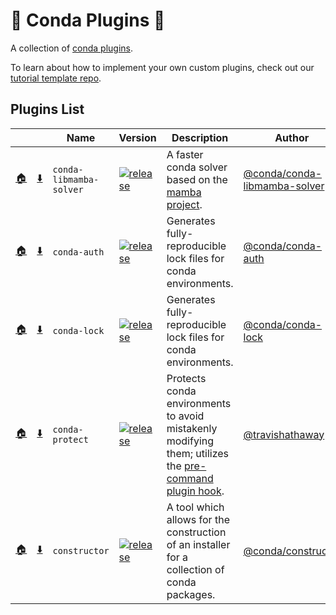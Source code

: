 # 🔌 Conda Plugins 🔌

A collection of [conda plugins](https://docs.conda.io/projects/conda/en/latest/dev-guide/plugins/index.html).

To learn about how to implement your own custom plugins, check out our [tutorial template repo](https://github.com/conda/conda-plugin-template).

## Plugins List

<!-- PLUGIN_LIST -->
| &nbsp; | &nbsp; | Name  | Version | Description | Author |
| ----- | ----- | ----- | ----- | ----- | ----- |
| [🏠](https://github.com/conda/conda-libmamba-solver) | [⬇️](https://anaconda.org/main/conda-libmamba-solver) | `conda-libmamba-solver` | [![release][libmamba-shield]][libmamba-releases] | A faster conda solver based on the [mamba project][mamba project]. | [@conda/conda-libmamba-solver][libmamba-contributors] |
| [🏠](https://github.com/conda-incubator/conda-auth) | [⬇️](https://anaconda.org/conda-forge/conda-auth) | `conda-auth` | [![release][auth-shield]][auth-releases] | Generates fully-reproducible lock files for conda environments. | [@conda/conda-auth][auth-contributors] |
| [🏠](https://github.com/conda/conda-lock) | [⬇️](https://anaconda.org/conda-forge/conda-lock) | `conda-lock` | [![release][lock-shield]][lock-releases] | Generates fully-reproducible lock files for conda environments. | [@conda/conda-lock][lock-contributors] |
| [🏠](https://github.com/travishathaway/conda-protect) | [⬇️](https://anaconda.org/thath/conda-protect) | `conda-protect` | [![release][protect-shield]][protect-releases] | Protects conda environments to avoid mistakenly modifying them; utilizes the [pre-command plugin hook][pre/post-command blog post]. | [@travishathaway](https://github.com/travishathaway) |
| [🏠](https://github.com/conda/constructor) | [⬇️](https://anaconda.org/anaconda/constructor) | `constructor` | [![release][contructor-shield]][constructor-releases] | A tool which allows for the construction of an installer for a collection of conda packages. | [@conda/constructor][constructor-contributors] |
<!-- PLUGIN_LIST -->

[libmamba-shield]: https://img.shields.io/github/release/conda/conda-libmamba-solver.svg
[libmamba-releases]: https://github.com/conda/conda-libmamba-solver/releases
[libmamba-contributors]: https://github.com/conda/conda-libmamba-solver/graphs/contributors
[mamba project]: https://mamba.readthedocs.io/en/latest/

[auth-shield]: https://img.shields.io/github/v/release/conda-incubator/conda-auth.svg
[auth-releases]: https://github.com/conda-incubator/conda-auth/releases
[auth-contributors]: https://github.com/conda-incubator/conda-auth/graphs/contributors

[lock-shield]: https://img.shields.io/github/v/release/conda/conda-lock.svg
[lock-releases]: https://github.com/conda/conda-lock/releases
[lock-contributors]: https://github.com/conda/conda-lock/graphs/contributors

[protect-shield]: https://img.shields.io/github/v/release/travishathaway/conda-protect.svg
[protect-releases]: https://github.com/travishathaway/conda-protect/releases
[pre/post-command blog post]: https://conda.org/blog/2023-07-31-latest-conda-release-includes-new-plugin-hooks#conda-protect-and-the-pre-command-hook

[contructor-shield]: https://img.shields.io/github/release/conda/constructor.svg
[constructor-releases]: https://github.com/conda/constructor/releases
[constructor-contributors]: https://github.com/conda/constructor/graphs/contributors
